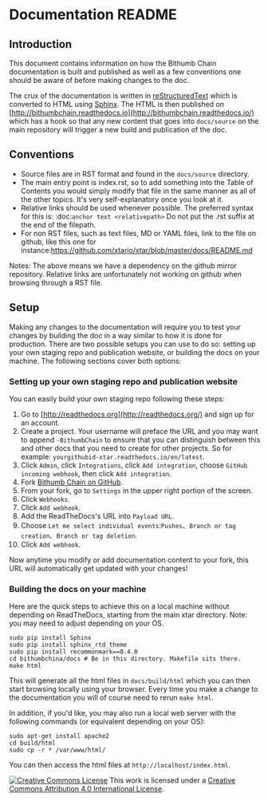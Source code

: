 # Documentation README

## Introduction

This document contains information on how the Bithumb Chain documentation is built and published as well as a few conventions one should be aware of before making changes to the doc.

The crux of the documentation is written in [reStructuredText](http://docutils.sourceforge.net/rst.html) which is converted to HTML using [Sphinx](http://www.sphinx-doc.org/en/stable/). The HTML is then published on [http://bithumbchain.readthedocs.io](http://bithumbchain.readthedocs.io/) which has a hook so that any new content that goes into `docs/source` on the main repository will trigger a new build and publication of the doc.

## Conventions

- Source files are in RST format and found in the `docs/source` directory.
- The main entry point is index.rst, so to add something into the Table of Contents you would simply modify that file in the same manner as all of the other topics. It's very self-explanatory once you look at it.
- Relative links should be used whenever possible. The preferred syntax for this is: :doc:`anchor text <relativepath>` 
  Do not put the .rst suffix at the end of the filepath.
- For non RST files, such as text files, MD or YAML files, link to the file on github, like this one for instance:https://github.com/xtario/xtar/blob/master/docs/README.md

Notes: The above means we have a dependency on the github mirror repository. Relative links are unfortunately not working on github when browsing through a RST file.

## Setup

Making any changes to the documentation will require you to test your changes by building the doc in a way similar to how it is done for production. There are two possible setups you can use to do so: setting up your own staging repo and publication website, or building the docs on your machine. The following sections cover both options:

### Setting up your own staging repo and publication website

You can easily build your own staging repo following these steps:

1. Go to [http://readthedocs.org](http://readthedocs.org/) and sign up for an account.
2. Create a project. Your username will preface the URL and you may want to append `-BithumbChain` to ensure that you can distinguish between this and other docs that you need to create for other projects. So for example: `yourgithubid-xtar.readthedocs.io/en/latest`.
3. Click `Admin`, click `Integrations`, click `Add integration`, choose `GitHub incoming webhook`, then click `Add integration`.
4. Fork [Bithumb Chain on GitHub](https://github.com/bithumb-chain/BithumbChain).
5. From your fork, go to `Settings` in the upper right portion of the screen.
6. Click `Webhooks`.
7. Click `Add webhook`.
8. Add the ReadTheDocs's URL into `Payload URL`.
9. Choose `Let me select individual events`:`Pushes`、`Branch or tag creation`、`Branch or tag deletion`.
10. Click `Add webhook`.

Now anytime you modify or add documentation content to your fork, this URL will automatically get updated with your changes!

### Building the docs on your machine

Here are the quick steps to achieve this on a local machine without depending on ReadTheDocs, starting from the main xtar directory. Note: you may need to adjust depending on your OS.

```
sudo pip install Sphinx
sudo pip install sphinx_rtd_theme
sudo pip install recommonmark==0.4.0
cd bithumbchina/docs # Be in this directory. Makefile sits there.
make html
```

This will generate all the html files in `docs/build/html` which you can then start browsing locally using your browser. Every time you make a change to the documentation you will of course need to rerun `make html`.

In addition, if you'd like, you may also run a local web server with the following commands (or equivalent depending on your OS):

```
sudo apt-get install apache2
cd build/html
sudo cp -r * /var/www/html/
```

You can then access the html files at `http://localhost/index.html`.

[![Creative Commons License](https://camo.githubusercontent.com/005cfe27b7c4520ac0d6b607d6a7e33f5ad4eb6e/68747470733a2f2f692e6372656174697665636f6d6d6f6e732e6f72672f6c2f62792f342e302f38387833312e706e67)](http://creativecommons.org/licenses/by/4.0/)
This work is licensed under a [Creative Commons Attribution 4.0 International License](http://creativecommons.org/licenses/by/4.0/). 